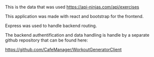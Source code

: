 This is the data that was used 
https://api-ninjas.com/api/exercises

This application was made with react and bootstrap for the frontend.

Express was used to handle backend routing.

The backend authentification and data handling is handle by a separate github repository that can be found here:

https://github.com/CafeManager/WorkoutGeneratorClient

